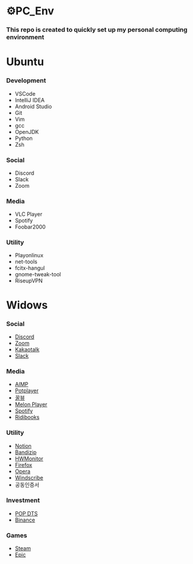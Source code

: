 # ⚙️PC_Env
### This repo is created to quickly set up my personal computing environment

# Ubuntu
### Development
- VSCode
- IntelliJ IDEA
- Android Studio
- Git
- Vim
- gcc
- OpenJDK
- Python
- Zsh

### Social
- Discord
- Slack
- Zoom

### Media
- VLC Player
- Spotify
- Foobar2000

### Utility
- Playonlinux
- net-tools
- fcitx-hangul
- gnome-tweak-tool
- RiseupVPN

# Widows

### Social
- [Discord](https://discord.com/) 
- [Zoom](https://zoom.us/) 
- [Kakaotalk](https://www.kakaocorp.com/page/service/service/KakaoTalk)
- [Slack](https://slack.com/intl/ko-kr/downloads/windows)

### Media
- [AIMP](https://www.aimp.ru/)
- [Potplayer](https://tv.kakao.com/guide/potplayer) 
- [꿀뷰](https://kr.bandisoft.com/honeyview/) 
- [Melon Player](https://www.melon.com/) 
- [Spotify](https://www.spotify.com/kr-ko/) 
- [Ridibooks](https://ridibooks.com/support/app/download) 

### Utility
- [Notion](https://www.notion.so/ko-kr/desktop) 
- [Bandizip](https://kr.bandisoft.com/bandizip/) 
- [HWMonitor](https://www.cpuid.com/softwares/hwmonitor.html) 
- [Firefox](https://www.mozilla.org/ko/firefox/browsers/) 
- [Opera](https://www.opera.com/ko/download#opera-browser) 
- [Windscribe](https://kor.windscribe.com/download) 
- 공동인증서

### Investment
- [POP DTS](https://www.samsungpop.com/?MENU_CODE=M1454053749140) 
- [Binance](https://www.binance.com/en/download) 

### Games
- [Steam](https://store.steampowered.com/about/)
- [Epic](https://www.epicgames.com/store/ko/)
